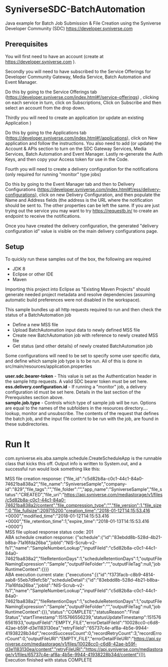 # SyniverseSDC-BatchAutomation
Java example for Batch Job Submission & File Creation using the Syniverse Developer Community (SDC)
https://developer.syniverse.com

## Prerequisites

You will first need to have an account (create at https://developer.syniverse.com ).

Secondly you will need to have subscribed to the Service Offerings for Developer Community Gateway, Media Service, Batch Automation and Event Manager. 

Do this by going to the Service Offerings tab (https://developer.syniverse.com/index.html#!/service-offerings) , clicking on each service in turn, click on Subscriptions, Click on Subscribe and then select an account from the drop down.

Thirdly you will need to create an application (or update an existing Application )

Do this by going to the Applications tab (https://developer.syniverse.com/index.html#!/applications), click on New application and follow the instructions. You also need to add (or update) the Account & APIs section to turn on the SDC Gateway Services, Media Services, Batch Automation and Event Manager. Lastly re-generate the Auth Keys, and then copy your Access token for use in the Code.

Fourth you will need to create a delivery configuration for the notifications (only required for running "monitor" type jobs)

Do this by going to the Event Manager tab and then to Delivery Configurations (https://developer.syniverse.com/index.html#!/ess/delivery-configurations), click on new Delivery Configuration, and then populate the Name and Address fields (the address is the URL where the notification should be sent to. The other properties can be left the same.
If you are just trying out the service you may want to try https://requestb.in/ to create an endpoint to receive the notifications.

Once you have created the delivery configuration, the generated "delivery configuration id" value is visible on the main delivery configurations page.

## Setup

To quickly run these samples out of the box, the following are required
- JDK 8
- Eclipse or other IDE 
- Maven 

Importing this project into Eclipse as "Existing Maven Projects" should generate needed project metadata and resolve dependencies (assuming automatic build preferences were not disabled in the workspace).

This sample bundles up all http requests required to run and then check the status of a BatchAutomation job
- Define a new MSS file
- Upload BatchAutomation input data to newly defined MSS file
- Create new BatchAutomation job with reference to newly created MSS file
- Get status (and other details) of newly created BatchAutomation job

Some configurations will need to be set to specify some user specific data, and define which sample job type is to be run. All of this is done in src/main/resources/application.properties

__user.sdc.bearer-token__ - This value is set as the Authentication header in the sample http requests. A valid SDC bearer token must be set here.\
__ess.delivery.configuration.id__ - If running a "monitor" job, a delivery configuration id must be set here. Details in the last section of the Prerequisites section above.\
__sample.job.type__ - Controls which type of sample job will be run. Options are equal to the names of the subfolders in the resources directory.... lookup, monitor and unsubscribe. The contents of the request that defines the batch job, and the input file content to be run with the job, are found in these subdirectories.


# Run It
com.syniverse.eis.aba.sample.schedule.CreateScheduleApp is the runnable class that kicks this off. 
Output info is written to System.out, and a successful run would look something like this:

MSS file creation response: {"file_id":"c5d82b8a-c0c1-44c1-84a0-74621ba838a2","file_name":"SyniverseSample","company-id":"829","file_tags":"","file_folder":"","app_name":"SyniverseSample","file_status":"CREATED","file_uri":"https://api.syniverse.com/mediastorage/v1/files/c5d82b8a-c0c1-44c1-84a0-74621ba838a2/content","file_compression_type":"","file_version":1,"file_size":0,"file_fullsize":209715200,"creation_time":"2018-01-12T14:15:53.416 +0000","modified_time":"2018-01-12T14:15:53.416 +0000","file_retention_time":1,"expire_time":"2018-01-13T14:15:53.416 +0000"}\
MSS file upload response status code: 201\
ABA schedule creation response: {"schedule":{"id":"83ebdd8b-528d-4b21-b8ba-71a16fda26ba","jobId":"NIS-Scrub-v2-fs1","name":"SampleNumberLookup","inputFileId":"c5d82b8a-c0c1-44c1-84a0-74621ba838a2","fileRetentionDays":1,"scheduleRetentionDays":1,"outputFileNamingExpression":"Sample","outputFileFolder":"","outputFileTag":null,"jobRuntimeContext":{}}}\
ABA execution current state: {"executions":[{"id":"f373facb-c8b9-4814-aab8-55eb7d9efc5b","scheduleDetail":{"id":"83ebdd8b-528d-4b21-b8ba-71a16fda26ba","jobId":"NIS-Scrub-v2-fs1","name":"SampleNumberLookup","inputFileId":"c5d82b8a-c0c1-44c1-84a0-74621ba838a2","fileRetentionDays":1,"scheduleRetentionDays":1,"outputFileNamingExpression":"Sample","outputFileFolder":"","outputFileTag":null,"jobRuntimeContext":{}},"status":"COMPLETE","statusReason":"Final Status","startTimestamp":1515766556239,"statusUpdateTimestamp":1515766561933,"outputFileId":"EMPTY_FILE","errorDetailFileId":"10028cc0-c6d8-42ae-b59f-d3e1183130ea","retryFileId":"65737c4e-af8a-4b5e-9944-41938228b34d","recordSuccessCount":0,"recordRetryCount":3,"recordErrorCount":0,"outputFileURI":"EMPTY_FILE","errorDetailFileURI":"https://api.syniverse.com/mediastorage/v1/files/10028cc0-c6d8-42ae-b59f-d3e1183130ea/content","retryFileURI":"https://api.syniverse.com/mediastorage/v1/files/65737c4e-af8a-4b5e-9944-41938228b34d/content"}]}\
Execution finished with status COMPLETE

	 
